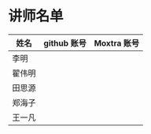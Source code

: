 # 讲师名单

| 姓名 | github 账号 | Moxtra 账号 |
|-----|------------|-------------|
|李明|||
|翟伟明|||
|田思源|||
|郑海子|||
|王一凡|||
